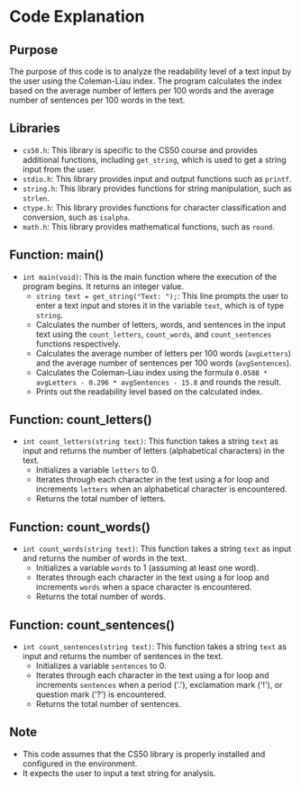 # Code Explanation

## Purpose
The purpose of this code is to analyze the readability level of a text input by the user using the Coleman-Liau index. The program calculates the index based on the average number of letters per 100 words and the average number of sentences per 100 words in the text.

## Libraries
- `cs50.h`: This library is specific to the CS50 course and provides additional functions, including `get_string`, which is used to get a string input from the user.
- `stdio.h`: This library provides input and output functions such as `printf`.
- `string.h`: This library provides functions for string manipulation, such as `strlen`.
- `ctype.h`: This library provides functions for character classification and conversion, such as `isalpha`.
- `math.h`: This library provides mathematical functions, such as `round`.

## Function: main()
- `int main(void)`: This is the main function where the execution of the program begins. It returns an integer value.
    - `string text = get_string("Text: ");`: This line prompts the user to enter a text input and stores it in the variable `text`, which is of type `string`.
    - Calculates the number of letters, words, and sentences in the input text using the `count_letters`, `count_words`, and `count_sentences` functions respectively.
    - Calculates the average number of letters per 100 words (`avgLetters`) and the average number of sentences per 100 words (`avgSentences`).
    - Calculates the Coleman-Liau index using the formula `0.0588 * avgLetters - 0.296 * avgSentences - 15.8` and rounds the result.
    - Prints out the readability level based on the calculated index.

## Function: count_letters()
- `int count_letters(string text)`: This function takes a string `text` as input and returns the number of letters (alphabetical characters) in the text.
    - Initializes a variable `letters` to 0.
    - Iterates through each character in the text using a for loop and increments `letters` when an alphabetical character is encountered.
    - Returns the total number of letters.

## Function: count_words()
- `int count_words(string text)`: This function takes a string `text` as input and returns the number of words in the text.
    - Initializes a variable `words` to 1 (assuming at least one word).
    - Iterates through each character in the text using a for loop and increments `words` when a space character is encountered.
    - Returns the total number of words.

## Function: count_sentences()
- `int count_sentences(string text)`: This function takes a string `text` as input and returns the number of sentences in the text.
    - Initializes a variable `sentences` to 0.
    - Iterates through each character in the text using a for loop and increments `sentences` when a period ('.'), exclamation mark ('!'), or question mark ('?') is encountered.
    - Returns the total number of sentences. 

## Note
- This code assumes that the CS50 library is properly installed and configured in the environment.
- It expects the user to input a text string for analysis.

